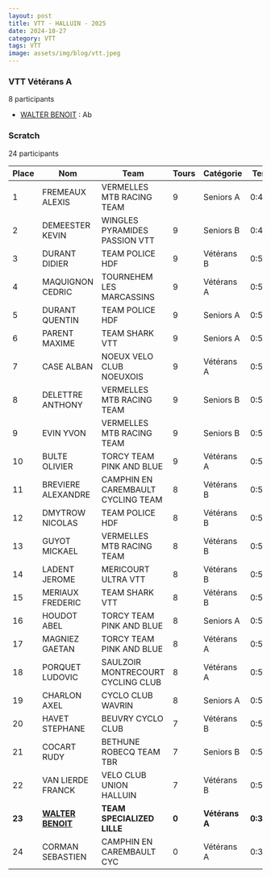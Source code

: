 ```yaml
---
layout: post
title: VTT - HALLUIN - 2025
date: 2024-10-27
category: VTT
tags: VTT
image: assets/img/blog/vtt.jpeg
---
```


### VTT Vétérans A
8 participants
- [WALTER BENOIT](https://teamspecializedlille.github.io/coureurs/walterbenoit) : Ab

### Scratch
24 participants

| Place | Nom | Team | Tours | Catégorie | Temps |
|---|---|---|---|---|---|
| 1 | FREMEAUX ALEXIS | VERMELLES MTB RACING TEAM | 9 | Seniors A | 0:49:37 | 
| 2 | DEMEESTER KEVIN | WINGLES PYRAMIDES PASSION VTT | 9 | Seniors B | 0:49:37 | 
| 3 | DURANT DIDIER | TEAM POLICE HDF | 9 | Vétérans B | 0:51:11 | 
| 4 | MAQUIGNON CEDRIC | TOURNEHEM LES MARCASSINS | 9 | Vétérans A | 0:52:21 | 
| 5 | DURANT QUENTIN | TEAM POLICE HDF | 9 | Seniors A | 0:52:40 | 
| 6 | PARENT MAXIME | TEAM SHARK VTT | 9 | Seniors A | 0:54:1 | 
| 7 | CASE ALBAN | NOEUX VELO CLUB NOEUXOIS | 9 | Vétérans A | 0:54:21 | 
| 8 | DELETTRE ANTHONY | VERMELLES MTB RACING TEAM | 9 | Seniors B | 0:55:35 | 
| 9 | EVIN YVON | VERMELLES MTB RACING TEAM | 9 | Seniors B | 0:55:42 | 
| 10 | BULTE OLIVIER | TORCY TEAM PINK AND BLUE | 9 | Vétérans A | 0:55:57 | 
| 11 | BREVIERE ALEXANDRE | CAMPHIN EN CAREMBAULT CYCLING TEAM | 8 | Vétérans B | 0:50:7 | 
| 12 | DMYTROW NICOLAS | TEAM POLICE HDF | 8 | Vétérans B | 0:50:49 | 
| 13 | GUYOT MICKAEL | VERMELLES MTB RACING TEAM | 8 | Vétérans B | 0:51:15 | 
| 14 | LADENT JEROME | MERICOURT ULTRA VTT | 8 | Vétérans B | 0:52:54 | 
| 15 | MERIAUX FREDERIC | TEAM SHARK VTT | 8 | Vétérans B | 0:54:3 | 
| 16 | HOUDOT ABEL | TORCY TEAM PINK AND BLUE | 8 | Seniors A | 0:54:8 | 
| 17 | MAGNIEZ GAETAN | TORCY TEAM PINK AND BLUE | 8 | Vétérans A | 0:54:16 | 
| 18 | PORQUET LUDOVIC | SAULZOIR MONTRECOURT CYCLING CLUB | 8 | Vétérans A | 0:54:53 | 
| 19 | CHARLON AXEL | CYCLO CLUB WAVRIN | 8 | Seniors A | 0:54:59 | 
| 20 | HAVET STEPHANE | BEUVRY CYCLO CLUB | 7 | Vétérans B | 0:50:51 | 
| 21 | COCART RUDY | BETHUNE ROBECQ TEAM TBR | 7 | Seniors B | 0:52:3 | 
| 22 | VAN LIERDE FRANCK | VELO CLUB UNION HALLUIN | 7 | Vétérans B | 0:56:51 | 
| **23** | **[WALTER BENOIT](https://teamspecializedlille.github.io/coureurs/walterbenoit)** | **TEAM SPECIALIZED LILLE** | **0** | **Vétérans A** | **0:38:53** | 
| 24 | CORMAN SEBASTIEN | CAMPHIN EN CAREMBAULT CYC | 0 | Vétérans A | 0:38:53 | 
